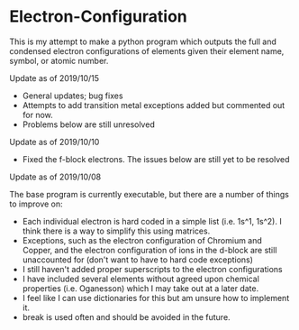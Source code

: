 # Electron-Configuration

This is my attempt to make a python program which outputs the full and condensed electron configurations of elements given their element name, symbol, or atomic number. 

Update as of 2019/10/15
 - General updates; bug fixes
 - Attempts to add transition metal exceptions added but commented out for now.
 - Problems below are still unresolved

Update as of 2019/10/10
 - Fixed the f-block electrons. The issues below are still yet to be resolved

Update as of 2019/10/08

The base program is currently executable, but there are a number of things to improve on:
  - Each individual electron is hard coded in a simple list (i.e. 1s^1, 1s^2). I think there is a way to simplify this using matrices.
  - Exceptions, such as the electron configuration of Chromium and Copper, and the electron configuration of ions in the d-block are still unaccounted for (don't want to have to hard code exceptions)
  - I still haven't added proper superscripts to the electron configurations
  - I have included several elements without agreed upon chemical properties (i.e. Oganesson) which I may take out at a later date.
  - I feel like I can use dictionaries for this but am unsure how to implement it.
  - break is used often and should be avoided in the future.

